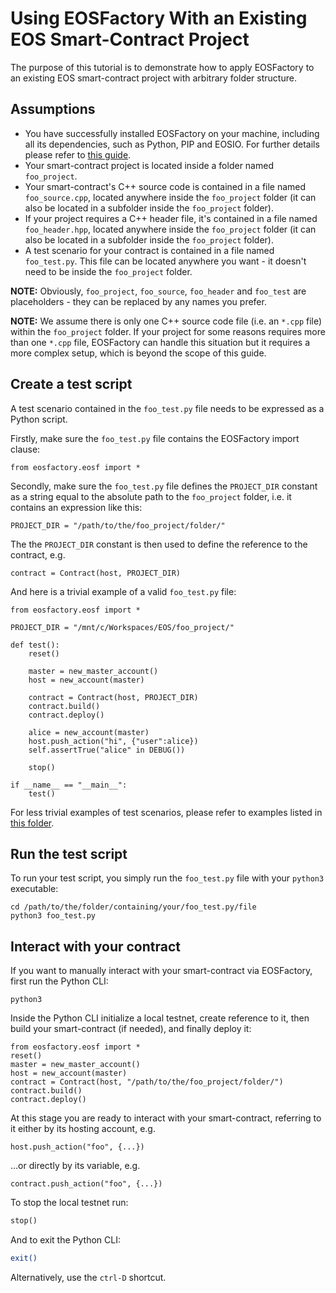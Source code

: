 # Using EOSFactory With an Existing EOS Smart-Contract Project

The purpose of this tutorial is to demonstrate how to apply EOSFactory to an existing EOS smart-contract project with arbitrary folder structure.

## Assumptions

* You have successfully installed EOSFactory on your machine, including all its dependencies, such as Python, PIP and EOSIO. For further details please refer to [this guide](https://eosfactory.io/build/html/tutorials/01.InstallingEOSFactory.html).
* Your smart-contract project is located inside a folder named `foo_project`.
* Your smart-contract's C++ source code is contained in a file named `foo_source.cpp`, located anywhere inside the `foo_project` folder (it can also be located in a subfolder inside the `foo_project` folder).
* If your project requires a C++ header file, it's contained in a file named `foo_header.hpp`, located anywhere inside the `foo_project` folder (it can also be located in a subfolder inside the `foo_project` folder).
* A test scenario for your contract is contained in a file named `foo_test.py`. This file can be located anywhere you want - it doesn't need to be inside the `foo_project` folder.

**NOTE:** Obviously, `foo_project`, `foo_source`, `foo_header` and `foo_test` are placeholders - they can be replaced by any names you prefer.

**NOTE:** We assume there is only one C++ source code file (i.e. an  `*.cpp` file) within the `foo_project` folder. If your project for some reasons requires more than one `*.cpp` file, EOSFactory can handle this situation but it requires a more complex setup, which is beyond the scope of this guide.

## Create a test script

A test scenario contained in the `foo_test.py` file needs to be expressed as a  Python script.

Firstly, make sure the `foo_test.py` file contains the EOSFactory import clause:

```
from eosfactory.eosf import *
```

Secondly, make sure the `foo_test.py` file defines the  `PROJECT_DIR` constant as a string equal to the absolute path to the `foo_project` folder, i.e. it contains an expression like this:

```
PROJECT_DIR = "/path/to/the/foo_project/folder/"
```

The the `PROJECT_DIR` constant is then used to define the reference to the contract, e.g.

```
contract = Contract(host, PROJECT_DIR)
```

And here is a trivial example of a valid `foo_test.py` file:

```
from eosfactory.eosf import *

PROJECT_DIR = "/mnt/c/Workspaces/EOS/foo_project/"

def test():
    reset()
    
    master = new_master_account()
    host = new_account(master)
    
    contract = Contract(host, PROJECT_DIR)
    contract.build()
    contract.deploy()

    alice = new_account(master)
    host.push_action("hi", {"user":alice})
    self.assertTrue("alice" in DEBUG())

    stop()

if __name__ == "__main__":
    test()
```

For less trivial examples of test scenarios, please refer to examples listed in [this folder](https://github.com/tokenika/eosfactory/tree/master/contracts).

## Run the test script

To run your test script, you simply run the `foo_test.py` file with your `python3` executable:

```
cd /path/to/the/folder/containing/your/foo_test.py/file
python3 foo_test.py
```

## Interact with your contract

If you want to manually interact with your smart-contract via EOSFactory, first run the Python CLI:

```
python3
```

Inside the Python CLI initialize a local testnet, create reference to it, then build your smart-contract (if needed), and finally deploy it:

```
from eosfactory.eosf import *
reset()
master = new_master_account()
host = new_account(master)
contract = Contract(host, "/path/to/the/foo_project/folder/")
contract.build()
contract.deploy()
```

At this stage you are ready to interact with your smart-contract, referring to it either by its hosting account, e.g.

```
host.push_action("foo", {...})
```

...or directly by its variable, e.g.

```
contract.push_action("foo", {...})
```

To stop the local testnet run:

```python
stop()
```

And to exit the Python CLI:

```bash
exit()
```

Alternatively, use the `ctrl-D` shortcut.
